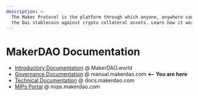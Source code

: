 ```yaml
---
description: >-
  The Maker Protocol is the platform through which anyone, anywhere can generate
  the Dai stablecoin against crypto collateral assets. Learn how it works.
---
```


# MakerDAO Documentation
* [Introductory Documentation](https://makerdao.world/en/) @ MakerDAO.world
* [Governance Documentation](https://manual.makerdao.com/) @ manual.makerdao.com **<-- You are here**
* [Technical Documentation](https://docs.makerdao.com/) @ docs.makerdao.com
* [MIPs Portal](https://mips.makerdao.com/) @ mips.makerdao.com